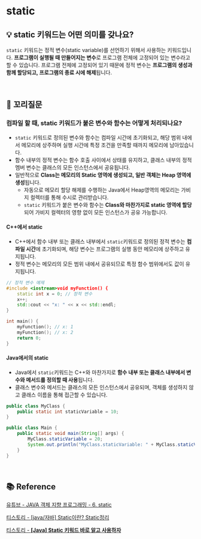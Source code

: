 # static
## 💡 static 키워드는 어떤 의미를 갖나요?
`static` 키워드는 정적 변수(static variable)를 선언하기 위해서 사용하는 키워드입니다. **프로그램이 실행될 때 만들어지는 변수**로 프로그램 전체에 고정되어 있는 변수라고 할 수 있습니다. 프로그램 전체에 고정되어 있기 때문에 정적 변수는 **프로그램의 생성과 함께 할당되고, 프로그램의 종료 시에 해제**됩니다.

<br>

## 📑 꼬리질문
### 컴파일 할  때, static 키워드가 붙은 변수와 함수는 어떻게 처리되나요?
- `static` 키워드로 정의된 변수와 함수는 컴파일 시간에 초기화되고, 해당 범위 내에서 메모리에 상주하며 실행 시간에 특정 조건을 만족할 때까지 메모리에 남아있습니다.
- 함수 내부의 정적 변수는 함수 호출 사이에서 상태를 유지하고, 클래스 내부의 정적 멤버 변수는 클래스의 모든 인스턴스에서 공유됩니다.
- 일반적으로 **Class는 메모리의 Static 영역에 생성되고, 일반 객체는 Heap 영역에 생성**됩니다.
    - 자동으로 메모리 할당 해제를 수행하는 Java에서 Heap영역의 메모리는 가비지 컬렉터를 통해 수시로 관리받습니다.
    - `static` 키워드가 붙은 변수와 함수는 **Class와 마찬가지로 static 영역에 할당**되어 가비지 컬렉터의 영향 없이 모든 인스턴스가 공유 가능합니다.

#### C++에서 static
- C++에서 함수 내부 또는 클래스 내부에서 `static`키워드로 정의된 정적 변수는 **컴파일 시간**에 초기화되며, 해당 변수는 프로그램의 실행 동안 메모리에 상주하고 유지됩니다.
- 정적 변수는 메모리의 모든 범위 내에서 공유되므로 특정 함수 범위에서도 값이 유지됩니다.
```c++
// 정적 변수 예제
#include <iostream>void myFunction() {
    static int x = 0; // 정적 변수
    x++;
    std::cout << "x: " << x << std::endl;
}

int main() {
    myFunction(); // x: 1
    myFunction(); // x: 2
    return 0;
}
```

#### Java에서의 static
- Java에서 `static`키워드는 C++와 마찬가지로 **함수 내부 또는 클래스 내부에서 변수와 메서드를 정의할 때 사용**됩니다. 
- 클래스 변수와 메서드는 클래스의 모든 인스턴스에서 공유되며, 객체를 생성하지 않고 클래스 이름을 통해 접근할 수 있습니다.
``` java
public class MyClass {
    public static int staticVariable = 10;
}

public class Main {
    public static void main(String[] args) {
        MyClass.staticVariable = 20;
        System.out.println("MyClass.staticVariable: " + MyClass.staticVariable); // 20
    }
}
```
<br>


## 📚 Reference
[유튜브 - JAVA 객체 지향 프로그래밍 - 6. static](https://www.youtube.com/watch?v=hvTuZshZvIo) 

[티스토리 - [java/자바] Static이란? Static정리](https://mi-nya.tistory.com/251)

[티스토리 - **[Java] Static 키워드 바로 알고 사용하자**](https://vaert.tistory.com/101)